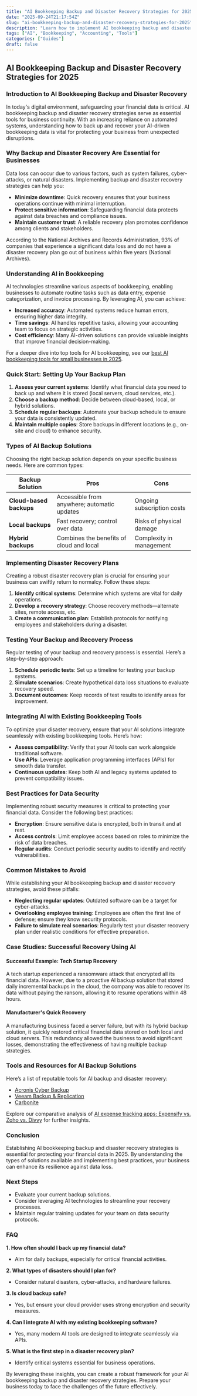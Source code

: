 ```yaml
---
title: "AI Bookkeeping Backup and Disaster Recovery Strategies for 2025"
date: "2025-09-24T21:17:54Z"
slug: "ai-bookkeeping-backup-and-disaster-recovery-strategies-for-2025"
description: "Learn how to implement AI bookkeeping backup and disaster recovery to secure your financial data and minimize risk for your business in 2025."
tags: ["AI", "Bookkeeping", "Accounting", "Tools"]
categories: ["Guides"]
draft: false
---
```


## AI Bookkeeping Backup and Disaster Recovery Strategies for 2025

### Introduction to AI Bookkeeping Backup and Disaster Recovery

In today's digital environment, safeguarding your financial data is critical. AI bookkeeping backup and disaster recovery strategies serve as essential tools for business continuity. With an increasing reliance on automated systems, understanding how to back up and recover your AI-driven bookkeeping data is vital for protecting your business from unexpected disruptions.

### Why Backup and Disaster Recovery Are Essential for Businesses

Data loss can occur due to various factors, such as system failures, cyber-attacks, or natural disasters. Implementing backup and disaster recovery strategies can help you:

- **Minimize downtime**: Quick recovery ensures that your business operations continue with minimal interruption.
- **Protect sensitive information**: Safeguarding financial data protects against data breaches and compliance issues.
- **Maintain customer trust**: A reliable recovery plan promotes confidence among clients and stakeholders.

According to the National Archives and Records Administration, 93% of companies that experience a significant data loss and do not have a disaster recovery plan go out of business within five years (National Archives).

### Understanding AI in Bookkeeping

AI technologies streamline various aspects of bookkeeping, enabling businesses to automate routine tasks such as data entry, expense categorization, and invoice processing. By leveraging AI, you can achieve:

- **Increased accuracy**: Automated systems reduce human errors, ensuring higher data integrity.
- **Time savings**: AI handles repetitive tasks, allowing your accounting team to focus on strategic activities.
- **Cost efficiency**: Many AI-driven solutions can provide valuable insights that improve financial decision-making.

For a deeper dive into top tools for AI bookkeeping, see our [best AI bookkeeping tools for small businesses in 2025](/posts/best-ai-bookkeeping-tools-for-small-businesses-2025/).

### Quick Start: Setting Up Your Backup Plan

1. **Assess your current systems**: Identify what financial data you need to back up and where it is stored (local servers, cloud services, etc.).
2. **Choose a backup method**: Decide between cloud-based, local, or hybrid solutions.
3. **Schedule regular backups**: Automate your backup schedule to ensure your data is consistently updated.
4. **Maintain multiple copies**: Store backups in different locations (e.g., on-site and cloud) to enhance security.

### Types of AI Backup Solutions

Choosing the right backup solution depends on your specific business needs. Here are common types:

| Backup Solution       | Pros                                      | Cons                                |
|-----------------------|-------------------------------------------|-------------------------------------|
| **Cloud-based backups** | Accessible from anywhere; automatic updates | Ongoing subscription costs          |
| **Local backups**     | Fast recovery; control over data         | Risks of physical damage            |
| **Hybrid backups**    | Combines the benefits of cloud and local | Complexity in management            |

### Implementing Disaster Recovery Plans

Creating a robust disaster recovery plan is crucial for ensuring your business can swiftly return to normalcy. Follow these steps:

1. **Identify critical systems**: Determine which systems are vital for daily operations.
2. **Develop a recovery strategy**: Choose recovery methods—alternate sites, remote access, etc.
3. **Create a communication plan**: Establish protocols for notifying employees and stakeholders during a disaster.

### Testing Your Backup and Recovery Process

Regular testing of your backup and recovery process is essential. Here’s a step-by-step approach:

1. **Schedule periodic tests**: Set up a timeline for testing your backup systems.
2. **Simulate scenarios**: Create hypothetical data loss situations to evaluate recovery speed.
3. **Document outcomes**: Keep records of test results to identify areas for improvement.

### Integrating AI with Existing Bookkeeping Tools

To optimize your disaster recovery, ensure that your AI solutions integrate seamlessly with existing bookkeeping tools. Here’s how:

- **Assess compatibility**: Verify that your AI tools can work alongside traditional software.
- **Use APIs**: Leverage application programming interfaces (APIs) for smooth data transfer.
- **Continuous updates**: Keep both AI and legacy systems updated to prevent compatibility issues.

### Best Practices for Data Security

Implementing robust security measures is critical to protecting your financial data. Consider the following best practices:

- **Encryption**: Ensure sensitive data is encrypted, both in transit and at rest.
- **Access controls**: Limit employee access based on roles to minimize the risk of data breaches.
- **Regular audits**: Conduct periodic security audits to identify and rectify vulnerabilities.

### Common Mistakes to Avoid

While establishing your AI bookkeeping backup and disaster recovery strategies, avoid these pitfalls:

- **Neglecting regular updates**: Outdated software can be a target for cyber-attacks.
- **Overlooking employee training**: Employees are often the first line of defense; ensure they know security protocols.
- **Failure to simulate real scenarios**: Regularly test your disaster recovery plan under realistic conditions for effective preparation.

### Case Studies: Successful Recovery Using AI

#### Successful Example: Tech Startup Recovery

A tech startup experienced a ransomware attack that encrypted all its financial data. However, due to a proactive AI backup solution that stored daily incremental backups in the cloud, the company was able to recover its data without paying the ransom, allowing it to resume operations within 48 hours.

#### Manufacturer's Quick Recovery

A manufacturing business faced a server failure, but with its hybrid backup solution, it quickly restored critical financial data stored on both local and cloud servers. This redundancy allowed the business to avoid significant losses, demonstrating the effectiveness of having multiple backup strategies.

### Tools and Resources for AI Backup Solutions

Here’s a list of reputable tools for AI backup and disaster recovery:

- [Acronis Cyber Backup](https://www.acronis.com/en-us/business/backup/)
- [Veeam Backup & Replication](https://www.veeam.com/virtual-machine-backup-recovery.html)
- [Carbonite](https://www.carbonite.com/)

Explore our comparative analysis of [AI expense tracking apps: Expensify vs. Zoho vs. Divvy](/posts/ai-expense-tracking-apps-compared-expensify-vs-zoho-vs-divvy/) for further insights.

### Conclusion

Establishing AI bookkeeping backup and disaster recovery strategies is essential for protecting your financial data in 2025. By understanding the types of solutions available and implementing best practices, your business can enhance its resilience against data loss. 

### Next Steps

- Evaluate your current backup solutions.
- Consider leveraging AI technologies to streamline your recovery processes.
- Maintain regular training updates for your team on data security protocols.

### FAQ

**1. How often should I back up my financial data?**
   - Aim for daily backups, especially for critical financial activities.

**2. What types of disasters should I plan for?**
   - Consider natural disasters, cyber-attacks, and hardware failures.

**3. Is cloud backup safe?**
   - Yes, but ensure your cloud provider uses strong encryption and security measures.

**4. Can I integrate AI with my existing bookkeeping software?**
   - Yes, many modern AI tools are designed to integrate seamlessly via APIs.

**5. What is the first step in a disaster recovery plan?**
   - Identify critical systems essential for business operations. 

By leveraging these insights, you can create a robust framework for your AI bookkeeping backup and disaster recovery strategies. Prepare your business today to face the challenges of the future effectively.
